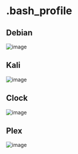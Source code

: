 # .bash_profile

## Debian

![image](https://github.com/Blyzz616/.bash_profile/assets/19424317/aa97b365-14d1-49e3-b31e-7d75cef4e730)


## Kali

![image](https://github.com/Blyzz616/.bash_profile/assets/19424317/794ff043-1ac6-47a4-9274-e1a64226f784)


## Clock

![image](https://github.com/Blyzz616/.bash_profile/assets/19424317/ac2488ed-8d31-4096-8d7f-fbd24eb69aef)


## Plex

![image](https://github.com/Blyzz616/.bash_profile/assets/19424317/c3a010f3-6f6c-427c-850c-83f9a005c97f)


